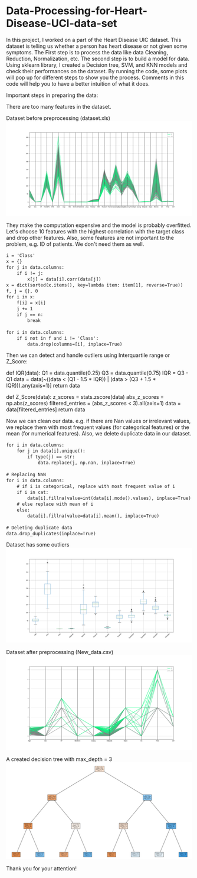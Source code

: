# Data-Processing-for-Heart-Disease-UCI-data-set
In this project, I worked on a part of the Heart Disease UIC dataset. This dataset is telling us whether a person has heart disease or not given some symptoms. The First step is to process the data like data Cleaning, Reduction, Normalization, etc.
The second step is to build a model for data. Using sklearn library, I created a Decision tree, SVM, and KNN models and check their performances on the dataset. 
By running the code, some plots will pop up for different steps to show you the process.
Comments in this code will help you to have a better intuition of what it does.

Important steps in preparing the data:

There are too many features in the dataset. 

Dataset before preprocessing (dataset.xls)
![](1.png)

They make the computation expensive and the model is probably overfitted. Let's choose 10 features with the highest correlation with the target class and drop other features. Also, some features are not important to the problem, e.g. ID of patients. We don't need them as well.
    
    i = 'Class'
    x = {}
    for j in data.columns:
        if i != j:
            x[j] = data[i].corr(data[j])
    x = dict(sorted(x.items(), key=lambda item: item[1], reverse=True))
    f, j = {}, 0
    for i in x:
        f[i] = x[i]
        j += 1
        if j == n:
            break

    for i in data.columns:
        if i not in f and i != 'Class':
            data.drop(columns=[i], inplace=True)
            
Then we can detect and handle outliers using Interquartile range or Z_Score:

def IQR(data):
    Q1 = data.quantile(0.25)
    Q3 = data.quantile(0.75)
    IQR = Q3 - Q1
    data = data[~((data < (Q1 - 1.5 * IQR)) | (data > (Q3 + 1.5 * IQR))).any(axis=1)]
    return data


def Z_Score(data):
    z_scores = stats.zscore(data)
    abs_z_scores = np.abs(z_scores)
    filtered_entries = (abs_z_scores < 3).all(axis=1)
    data = data[filtered_entries]
    return data
 
Now we can clean our data. e.g. if there are Nan values or irrelevant values, we replace them with most frequent values (for categorical features) or the mean (for numerical features). Also, we delete duplicate data in our dataset.

    for i in data.columns:
        for j in data[i].unique():
            if type(j) == str:
                data.replace(j, np.nan, inplace=True)

    # Replacing NaN
    for i in data.columns:
        # if i is categorical, replace with most frequent value of i
        if i in cat:
            data[i].fillna(value=int(data[i].mode().values), inplace=True)
        # else replace with mean of i
        else:
            data[i].fillna(value=data[i].mean(), inplace=True)

    # Deleting duplicate data
    data.drop_duplicates(inplace=True)

Dataset has some outliers
![](box.png)

Dataset after preprocessing (New_data.csv)
![](3.png)


A created decision tree with max_depth = 3
![](tree3.png)

Thank you for your attention!
